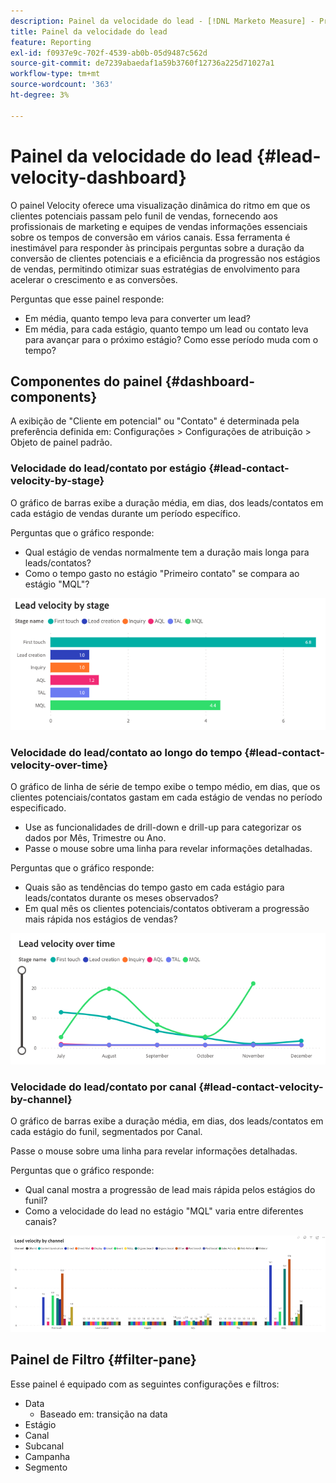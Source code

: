 ```yaml
---
description: Painel da velocidade do lead - [!DNL Marketo Measure] - Produto
title: Painel da velocidade do lead
feature: Reporting
exl-id: f0937e9c-702f-4539-ab0b-05d9487c562d
source-git-commit: de7239abaedaf1a59b3760f12736a225d71027a1
workflow-type: tm+mt
source-wordcount: '363'
ht-degree: 3%

---
```


# Painel da velocidade do lead {#lead-velocity-dashboard}

O painel Velocity oferece uma visualização dinâmica do ritmo em que os clientes potenciais passam pelo funil de vendas, fornecendo aos profissionais de marketing e equipes de vendas informações essenciais sobre os tempos de conversão em vários canais. Essa ferramenta é inestimável para responder às principais perguntas sobre a duração da conversão de clientes potenciais e a eficiência da progressão nos estágios de vendas, permitindo otimizar suas estratégias de envolvimento para acelerar o crescimento e as conversões.

Perguntas que esse painel responde:

* Em média, quanto tempo leva para converter um lead?
* Em média, para cada estágio, quanto tempo um lead ou contato leva para avançar para o próximo estágio? Como esse período muda com o tempo?

## Componentes do painel {#dashboard-components}

A exibição de &quot;Cliente em potencial&quot; ou &quot;Contato&quot; é determinada pela preferência definida em: Configurações > Configurações de atribuição > Objeto de painel padrão.

### Velocidade do lead/contato por estágio {#lead-contact-velocity-by-stage}

O gráfico de barras exibe a duração média, em dias, dos leads/contatos em cada estágio de vendas durante um período específico.

Perguntas que o gráfico responde:

* Qual estágio de vendas normalmente tem a duração mais longa para leads/contatos?
* Como o tempo gasto no estágio &quot;Primeiro contato&quot; se compara ao estágio &quot;MQL&quot;?

![](assets/lead-velocity-dashboard-1.png)

### Velocidade do lead/contato ao longo do tempo {#lead-contact-velocity-over-time}

O gráfico de linha de série de tempo exibe o tempo médio, em dias, que os clientes potenciais/contatos gastam em cada estágio de vendas no período especificado.

* Use as funcionalidades de drill-down e drill-up para categorizar os dados por Mês, Trimestre ou Ano.
* Passe o mouse sobre uma linha para revelar informações detalhadas.

Perguntas que o gráfico responde:

* Quais são as tendências do tempo gasto em cada estágio para leads/contatos durante os meses observados?
* Em qual mês os clientes potenciais/contatos obtiveram a progressão mais rápida nos estágios de vendas?

![](assets/lead-velocity-dashboard-2.png)

### Velocidade do lead/contato por canal {#lead-contact-velocity-by-channel}

O gráfico de barras exibe a duração média, em dias, dos leads/contatos em cada estágio do funil, segmentados por Canal.

Passe o mouse sobre uma linha para revelar informações detalhadas.

Perguntas que o gráfico responde:

* Qual canal mostra a progressão de lead mais rápida pelos estágios do funil?
* Como a velocidade do lead no estágio &quot;MQL&quot; varia entre diferentes canais?

![](assets/lead-velocity-dashboard-3.png)

## Painel de Filtro {#filter-pane}

Esse painel é equipado com as seguintes configurações e filtros:

* Data
   * Baseado em: transição na data
* Estágio
* Canal
* Subcanal
* Campanha
* Segmento
